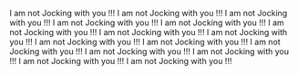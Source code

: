 I am not Jocking with you !!!
I am not Jocking with you !!!
I am not Jocking with you !!!
I am not Jocking with you !!!
I am not Jocking with you !!!
I am not Jocking with you !!!
I am not Jocking with you !!!
I am not Jocking with you !!!
I am not Jocking with you !!!
I am not Jocking with you !!!
I am not Jocking with you !!!
I am not Jocking with you !!!
I am not Jocking with you !!!
I am not Jocking with you !!!
I am not Jocking with you !!!

